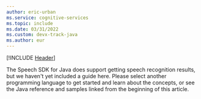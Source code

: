 ```yaml
---
author: eric-urban
ms.service: cognitive-services
ms.topic: include
ms.date: 03/31/2022
ms.custom: devx-track-java
ms.author: eur
---
```


[!INCLUDE [Header](../../common/java.md)]

The Speech SDK for Java does support getting speech recognition results, but we haven't yet included a guide here. Please select another programming language to get started and learn about the concepts, or see the Java reference and samples linked from the beginning of this article. 